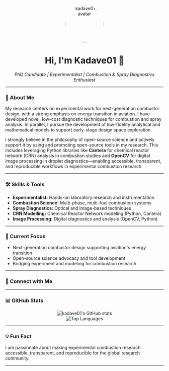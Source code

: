 <!-- GitHub Profile README for kadave01 -->

<p align="center">
  <img src="https://avatars.githubusercontent.com/u/ kadave01?v=4" width="120" alt="kadave01's avatar" style="border-radius:50%">
</p>

<h1 align="center">Hi, I'm Kadave01 👋</h1>
<p align="center">
  <em>PhD Candidate | Experimentalist | Combustion & Spray Diagnostics Enthusiast</em>
</p>

---

### 🔬 About Me

My research centers on experimental work for next-generation combustor design, with a strong emphasis on energy transition in aviation. I have developed novel, low-cost diagnostic techniques for combustion and spray analysis. In parallel, I pursue the development of low-fidelity analytical and mathematical models to support early-stage design space exploration.

I strongly believe in the philosophy of open-source science and actively support it by using and promoting open-source tools in my research. This includes leveraging Python libraries like <strong>Cantera</strong> for chemical reactor network (CRN) analysis in combustion studies and <strong>OpenCV</strong> for digital image processing in droplet diagnostics—enabling accessible, transparent, and reproducible workflows in experimental combustion research.

---

### 🛠 Skills & Tools

- **Experimentalist:** Hands-on laboratory research and instrumentation
- **Combustion Science:** Multi-phase, multi-fuel combustion systems
- **Spray Diagnostics:** Optical and image-based techniques
- **CRN Modelling:** Chemical Reactor Network modeling (Python, Cantera)
- **Image Processing:** Digital diagnostics and analysis (OpenCV, Python)

---

### 🌱 Current Focus

- Next-generation combustor design supporting aviation's energy transition
- Open-source science advocacy and tool development
- Bridging experiment and modeling for combustion research

---

### 🤝 Connect with Me

<!-- Add your social or professional links here if you wish -->
<!-- Example:
[![LinkedIn](https://img.shields.io/badge/LinkedIn-blue?logo=linkedin&logoColor=white)](https://www.linkedin.com/in/yourprofile)
[![Website](https://img.shields.io/badge/Website-grey?logo=google-chrome&logoColor=white)](https://yourwebsite.com)
-->

---

### 📊 GitHub Stats

<p align="center">
  <img src="https://github-readme-stats.vercel.app/api?username=kadave01&show_icons=true&theme=default" alt="kadave01's GitHub stats" />
  <br>
  <img src="https://github-readme-stats.vercel.app/api/top-langs/?username=kadave01&layout=compact" alt="Top Languages" />
</p>

---

### 💡 Fun Fact

I am passionate about making experimental combustion research accessible, transparent, and reproducible for the global research community.

---

<!--
If you want to highlight projects or add more sections, let me know!
-->
